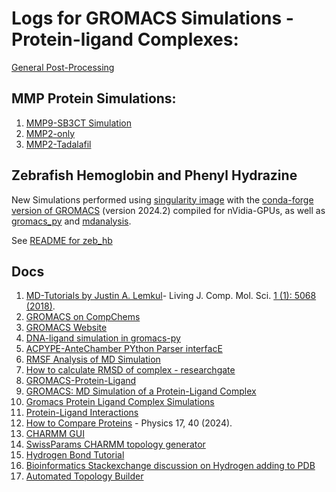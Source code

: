 # Logs for GROMACS Simulations - Protein-ligand Complexes:

 [General Post-Processing](pp_all.ipynb)

## MMP Protein Simulations: 
 
1. [MMP9-SB3CT Simulation](MMP9_SB3CT_20241209/gromacs_logs.md)
2. [MMP2-only](MMP2_Tadalafil/mmp2_only.ipynb)
3. [MMP2-Tadalafil](MMP2_Tadalafil/complex_mmp2_and_tdl.ipynb)

## Zebrafish Hemoglobin and Phenyl Hydrazine

New Simulations performed using [singularity image](zeb_hb/config/gromacs_2024.2-GPU.def) with the [conda-forge version of GROMACS](https://anaconda.org/conda-forge/gromacs) (version 2024.2) compiled for nVidia-GPUs, as well as [gromacs_py](https://gromacs-py.readthedocs.io/en/latest/index.html)
 and [mdanalysis](https://www.mdanalysis.org/).
 
See [README for zeb_hb](zeb_hb/README.md)

## Docs

1. [MD-Tutorials by Justin A. Lemkul](http://www.mdtutorials.com/)- Living J. Comp. Mol. Sci. [1 (1): 5068 (2018)](https://doi.org/10.33011/livecoms.1.1.5068).
2. [GROMACS on CompChems](https://www.compchems.com/categories/gromacs/)
3. [GROMACS Website](https://www.gromacs.org/about.html)
4. [DNA-ligand simulation in gromacs-py](https://gromacs-py.readthedocs.io/en/latest/notebook/01_dna_ligand_ambertools.html)
5. [ACPYPE-AnteChamber PYthon Parser interfacE
](https://alanwilter.github.io/acpype/)
6. [RMSF Analysis of MD Simulation](https://gromacs.bioexcel.eu/t/rmsf-analysis-of-protein-ligand-md-simulation/4919/4)
7. [How to calculate RMSD of complex - researchgate](https://www.researchgate.net/post/how_to_calculated_RMSD_of_protein-ligand_complex_in_gromacs)
8. [GROMACS-Protein-Ligand](https://github.com/DweipayanG/GROMACS-Protein-Ligand/blob/main/Gromacs%20Codes)
9. [GROMACS: MD Simulation of a Protein-Ligand Complex](https://angeloraymondrossi.github.io/workshop/charmm-gromacs-small-organic-molecules-new.html)
10. [Gromacs Protein Ligand Complex Simulations](https://github.com/leelasd/ligpargen/wiki/Gromacs-Protein-Ligand-Complex-Simulations)
11. [Protein-Ligand Interactions](https://projects.volkamerlab.org/teachopencadd/talktorials/T016_protein_ligand_interactions.html)
12. [How to Compare Proteins](https://physics.aps.org/articles/v17/40) - Physics 17, 40 (2024). 
13. [CHARMM GUI](https://charmm-gui.org/)
14. [SwissParams CHARMM topology generator](http://swissparam.ch/howto_gromacs.php)
15. [Hydrogen Bond Tutorial](https://ouchidekaiseki.com/en/hydrogenbond.php)
16. [Bioinformatics Stackexchange discussion on Hydrogen adding to PDB](https://bioinformatics.stackexchange.com/questions/17916/how-can-i-programmatically-add-hydrogen-to-a-pdb-structure-using-biopython)
17. [Automated Topology Builder](https://atb.uq.edu.au/)
